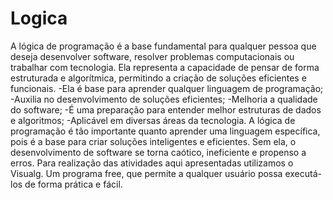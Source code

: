 # Logica
A lógica de programação é a base fundamental para qualquer pessoa que deseja desenvolver software, resolver problemas computacionais ou trabalhar com tecnologia. Ela representa a capacidade de pensar de forma estruturada e algorítmica, permitindo a criação de soluções eficientes e funcionais.
-Ela é base para aprender qualquer linguagem de programação;
-Auxilia no desenvolvimento de soluções eficientes;
-Melhoria a qualidade do software;
-É uma preparação para entender melhor estruturas de dados e algoritmos;
-Aplicável  em diversas áreas da tecnologia.
A lógica de programação é tão importante quanto aprender uma linguagem específica, pois é a base para criar soluções inteligentes e eficientes. Sem ela, o desenvolvimento de software se torna caótico, ineficiente e propenso a erros.
Para realização das atividades aqui apresentadas utilizamos o Visualg. Um programa free, que permite a  qualquer usuário possa executá-los de forma prática e fácil.

